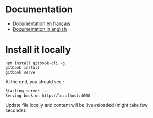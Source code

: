 # Documentation

- [Documentation en français](/fr/index.md)
- [Documentation in english](/en/index.md)

# Install it locally

```
npm install gitbook-cli -g
gitbook install
gitbook serve
```

At the end, you should see :

```
Starting server ...
Serving book on http://localhost:4000
```

Update file locally and content will be live-reloaded (might take few seconds).
